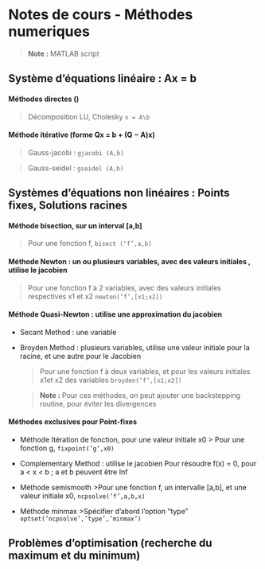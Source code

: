 # Notes de cours - Méthodes numeriques
> **Note :** MATLAB script

## Système d’équations linéaire : Ax = b
#### Méthodes directes () 
  > Décomposition LU, Cholesky ` x = A\b `
    
#### Méthode itérative (forme Qx = b + (Q − A)x)

  >Gauss-jacobi : `gjacobi (A,b)`
  
  >Gauss-seidel : `gseidel (A,b)`

## Systèmes d’équations non linéaires : Points fixes, Solutions racines
#### Méthode bisection, sur un interval [a,b]

  > Pour une fonction f, `bisect (‘f’,a,b)`

#### Méthode Newton : un ou plusieurs variables, avec des valeurs initiales , utilise le jacobien

  > Pour une fonction f à 2 variables, avec des valeurs initiales respectives x1 et x2 `newton(’f’,[x1;x2])`

#### Méthode Quasi-Newton : utilise une approximation du jacobien

  * Secant Method : une variable

  * Broyden Method : plusieurs variables, utilise une valeur initiale pour la racine, et une autre pour le Jacobien
    > Pour une fonction f à deux variables, et pour les valeurs initiales x1et x2 des variables `broyden(’f’,[x1;x2])`
    
    > **Note :** Pour ces méthodes, on peut ajouter une backstepping routine, pour éviter les divergences

#### Méthodes exclusives pour Point-fixes
   * Méthode Itération de fonction, pour une valeur initiale x0
    > Pour une fonction g, `fixpoint(’g’,x0)`

   * Complementary Method : utilise le jacobien
Pour résoudre f(x) = 0, pour a < x < b ;  a et b peuvent être Inf

   * Méthode semismooth
    >Pour une fonction f, un intervalle [a,b], et une valeur initiale x0, `ncpsolve(’f’,a,b,x)`
   * Méthode minmax
    >Spécifier d’abord l’option “type” `optset(’ncpsolve’,’type’,’minmax’)`

## Problèmes d’optimisation (recherche du maximum et du minimum)
